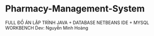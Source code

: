 # Pharmacy-Management-System
FULL ĐỒ ÁN LẬP TRÌNH JAVA + DATABASE
NETBEANS IDE + MYSQL WORKBENCH
Dev: Nguyễn Minh Hoàng